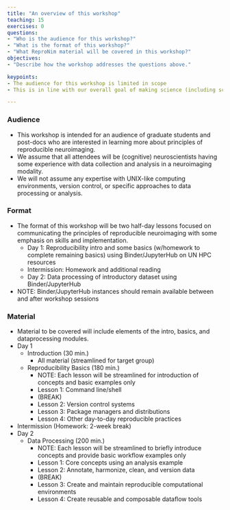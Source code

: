 ```yaml
---
title: "An overview of this workshop"
teaching: 15
exercises: 0
questions:
- "Who is the audience for this workshop?"
- "What is the format of this workshop?"
- "What ReproNim material will be covered in this workshop?"
objectives:
- "Describe how the workshop addresses the questions above."

keypoints:
- The audience for this workshop is limited in scope
- This is in line with our overall goal of making science (including scientific training) more open.

---
```


### Audience

* This workshop is intended for an audience of graduate students and
  post-docs who are interested in learning more about principles of
  reproducible neuroimaging.
* We assume that all attendees will be (cognitive) neuroscientists having some
  experience with data collection and analysis in a neuroimaging modality.
* We will not assume any expertise with UNIX-like computing environments,
  version control, or specific approaches to data processing or analysis.

### Format

* The format of this workshop will be two half-day lessons focused on
  communicating the principles of reproducible neuroimaging with some
  emphasis on skills and implementation.
   * Day 1: Reproducibility intro and some basics (w/homework to complete
     remaining basics) using Binder/JupyterHub on UN HPC resources
   * Intermission: Homework and additional reading
   * Day 2: Data processing of introductory dataset using Binder/JupyterHub
* NOTE: Binder/JupyterHub instances should remain available between and after
  workshop sessions

### Material

* Material to be covered will include elements of the intro, basics, and
  dataprocessing modules.
* Day 1
   * Introduction (30 min.)
      * All material (streamlined for target group)
   * Reproducibility Basics (180 min.)
      * NOTE: Each lesson will be streamlined for introduction of concepts and
        basic examples only
      * Lesson 1: Command line/shell
      * (BREAK)
      * Lesson 2: Version control systems
      * Lesson 3: Package managers and distributions
      * Lesson 4: Other day-to-day reproducible practices
* Intermission (Homework: 2-week break)
* Day 2
   * Data Processing (200 min.)
      * NOTE: Each lesson will be streamlined to briefly introduce concepts and
        provide basic workflow examples only
      * Lesson 1: Core concepts using an analysis example
      * Lesson 2: Annotate, harmonize, clean, and version data
      * (BREAK)
      * Lesson 3: Create and maintain reproducible computational environments
      * Lesson 4: Create reusable and composable dataflow tools
